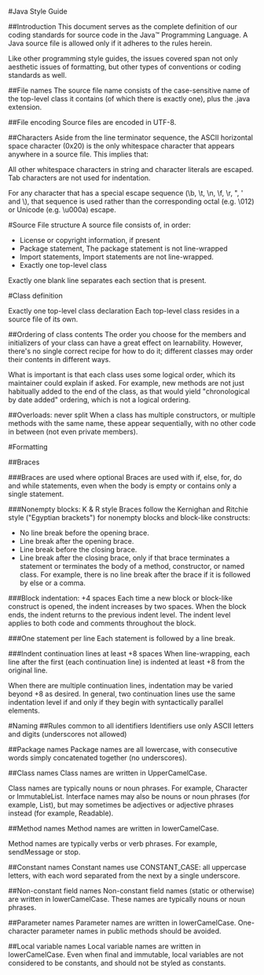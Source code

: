 #Java Style Guide

##Introduction
This document serves as the complete definition of our coding standards for source code in the Java™ Programming Language. A Java source file is allowed only if it adheres to the rules herein.

Like other programming style guides, the issues covered span not only aesthetic issues of formatting, but other types of conventions or coding standards as well.

##File names
The source file name consists of the case-sensitive name of the top-level class it contains (of which there is exactly one), plus the .java extension.

##File encoding
Source files are encoded in UTF-8.

##Characters
Aside from the line terminator sequence, the ASCII horizontal space character (0x20) is the only whitespace character that appears anywhere in a source file. This implies that:

All other whitespace characters in string and character literals are escaped.
Tab characters are not used for indentation.

For any character that has a special escape sequence (\b, \t, \n, \f, \r, \", \' and \\), that sequence is used rather than the corresponding octal (e.g. \012) or Unicode (e.g. \u000a) escape.

#Source File structure
A source file consists of, in order:

- License or copyright information, if present
- Package statement, The package statement is not line-wrapped
- Import statements, Import statements are not line-wrapped.
- Exactly one top-level class

Exactly one blank line separates each section that is present.

#Class definition

Exactly one top-level class declaration
Each top-level class resides in a source file of its own.

##Ordering of class contents
The order you choose for the members and initializers of your class can have a great effect on learnability. However, there's no single correct recipe for how to do it; different classes may order their contents in different ways.

What is important is that each class uses some logical order, which its maintainer could explain if asked. For example, new methods are not just habitually added to the end of the class, as that would yield "chronological by date added" ordering, which is not a logical ordering.

##Overloads: never split
When a class has multiple constructors, or multiple methods with the same name, these appear sequentially, with no other code in between (not even private members).


#Formatting

##Braces

###Braces are used where optional
Braces are used with if, else, for, do and while statements, even when the body is empty or contains only a single statement.

###Nonempty blocks: K & R style
Braces follow the Kernighan and Ritchie style ("Egyptian brackets") for nonempty blocks and block-like constructs:

- No line break before the opening brace.
- Line break after the opening brace.
- Line break before the closing brace.
- Line break after the closing brace, only if that brace terminates a statement or terminates the body of a method, constructor, or named class. For example, there is no line break after the brace if it is followed by else or a comma.


###Block indentation: +4 spaces
Each time a new block or block-like construct is opened, the indent increases by two spaces. When the block ends, the indent returns to the previous indent level. The indent level applies to both code and comments throughout the block.

###One statement per line
Each statement is followed by a line break.

###Indent continuation lines at least +8 spaces
When line-wrapping, each line after the first (each continuation line) is indented at least +8 from the original line.

When there are multiple continuation lines, indentation may be varied beyond +8 as desired. In general, two continuation lines use the same indentation level if and only if they begin with syntactically parallel elements.


#Naming
##Rules common to all identifiers
Identifiers use only ASCII letters and digits (underscores not allowed)

##Package names
Package names are all lowercase, with consecutive words simply concatenated together (no underscores).

##Class names
Class names are written in UpperCamelCase.

Class names are typically nouns or noun phrases. For example, Character or ImmutableList. Interface names may also be nouns or noun phrases (for example, List), but may sometimes be adjectives or adjective phrases instead (for example, Readable).

##Method names
Method names are written in lowerCamelCase.

Method names are typically verbs or verb phrases. For example, sendMessage or stop.

##Constant names
Constant names use CONSTANT_CASE: all uppercase letters, with each word separated from the next by a single underscore.

##Non-constant field names
Non-constant field names (static or otherwise) are written in lowerCamelCase. These names are typically nouns or noun phrases.

##Parameter names
Parameter names are written in lowerCamelCase. One-character parameter names in public methods should be avoided.

##Local variable names
Local variable names are written in lowerCamelCase. Even when final and immutable, local variables are not considered to be constants, and should not be styled as constants.

